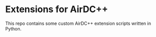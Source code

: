 # Extensions for AirDC++
This repo contains some custom AirDC++ extension scripts written in Python.
